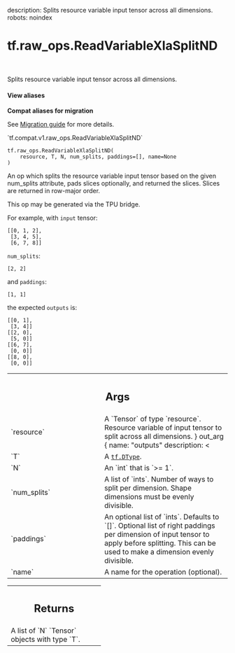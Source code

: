 description: Splits resource variable input tensor across all dimensions.
robots: noindex

# tf.raw_ops.ReadVariableXlaSplitND

<!-- Insert buttons and diff -->

<table class="tfo-notebook-buttons tfo-api nocontent" align="left">

</table>



Splits resource variable input tensor across all dimensions.

<section class="expandable">
  <h4 class="showalways">View aliases</h4>
  <p>
<b>Compat aliases for migration</b>
<p>See
<a href="https://www.tensorflow.org/guide/migrate">Migration guide</a> for
more details.</p>
<p>`tf.compat.v1.raw_ops.ReadVariableXlaSplitND`</p>
</p>
</section>

<pre class="devsite-click-to-copy prettyprint lang-py tfo-signature-link">
<code>tf.raw_ops.ReadVariableXlaSplitND(
    resource, T, N, num_splits, paddings=[], name=None
)
</code></pre>



<!-- Placeholder for "Used in" -->

An op which splits the resource variable input tensor based on the given
num_splits attribute, pads slices optionally, and returned the slices. Slices
are returned in row-major order.

This op may be generated via the TPU bridge.

For example, with `input` tensor:
```
[[0, 1, 2],
 [3, 4, 5],
 [6, 7, 8]]
```
`num_splits`:
```
[2, 2]
```
and `paddings`:
```
[1, 1]
```
the expected `outputs` is:
```
[[0, 1],
 [3, 4]]
[[2, 0],
 [5, 0]]
[[6, 7],
 [0, 0]]
[[8, 0],
 [0, 0]]
```

<!-- Tabular view -->
 <table class="responsive fixed orange">
<colgroup><col width="214px"><col></colgroup>
<tr><th colspan="2"><h2 class="add-link">Args</h2></th></tr>

<tr>
<td>
`resource`
</td>
<td>
A `Tensor` of type `resource`.
Resource variable of input tensor to split across all dimensions.
  }
  out_arg {
    name: "outputs"
    description: <<END
Output slices based on input and num_splits defined, in row-major order.
</td>
</tr><tr>
<td>
`T`
</td>
<td>
A <a href="../../tf/dtypes/DType.md"><code>tf.DType</code></a>.
</td>
</tr><tr>
<td>
`N`
</td>
<td>
An `int` that is `>= 1`.
</td>
</tr><tr>
<td>
`num_splits`
</td>
<td>
A list of `ints`.
Number of ways to split per dimension. Shape dimensions must be evenly
divisible.
</td>
</tr><tr>
<td>
`paddings`
</td>
<td>
An optional list of `ints`. Defaults to `[]`.
Optional list of right paddings per dimension of input tensor to apply before
splitting. This can be used to make a dimension evenly divisible.
</td>
</tr><tr>
<td>
`name`
</td>
<td>
A name for the operation (optional).
</td>
</tr>
</table>



<!-- Tabular view -->
 <table class="responsive fixed orange">
<colgroup><col width="214px"><col></colgroup>
<tr><th colspan="2"><h2 class="add-link">Returns</h2></th></tr>
<tr class="alt">
<td colspan="2">
A list of `N` `Tensor` objects with type `T`.
</td>
</tr>

</table>

